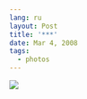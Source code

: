 ```yaml
---
lang: ru
layout: Post
title: '***'
date: Mar 4, 2008
tags:
  - photos
---
```


![](/images/blog/sapegin-artem-20d-2007-06-12-367-6766.jpg)
